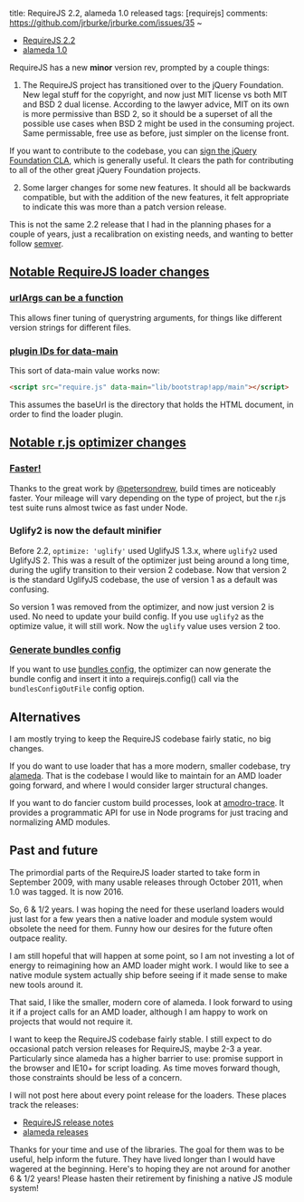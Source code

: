 title: RequireJS 2.2, alameda 1.0 released
tags: [requirejs]
comments: https://github.com/jrburke/jrburke.com/issues/35
~

* [RequireJS 2.2](http://www.requirejs.org/docs/download.html)
* [alameda 1.0](https://github.com/requirejs/alameda/releases)

RequireJS has a new **minor** version rev, prompted by a couple things:

1) The RequireJS project has transitioned over to the jQuery Foundation. New legal stuff for the copyright, and now just MIT license vs both MIT and BSD 2 dual license. According to the lawyer advice, MIT on its own is more permissive than BSD 2, so it should be a superset of all the possible use cases when BSD 2 might be used in the consuming project. Same permissable, free use as before, just simpler on the license front.

If you want to contribute to the codebase, you can [sign the jQuery Foundation CLA](http://requirejs.org/docs/contributing.html), which is generally useful. It clears the path for contributing to all of the other great jQuery Foundation projects.

2) Some larger changes for some new features. It should all be backwards compatible, but with the addition of the new features, it felt appropriate to indicate this was more than a patch version release.

This is not the same 2.2 release that I had in the planning phases for a couple of years, just a recalibration on existing needs, and wanting to better follow <a href="http://semver.org/">semver</a>.

## [Notable RequireJS loader changes](https://github.com/requirejs/requirejs/issues?q=milestone%3A2.2.0+is%3Aclosed)

### [urlArgs can be a function](http://requirejs.org/docs/api.html#config-urlArgs)

This allows finer tuning of querystring arguments, for things like different version strings for different files.

### [plugin IDs for data-main](https://github.com/requirejs/requirejs/issues/1472)

This sort of data-main value works now:

```html
<script src="require.js" data-main="lib/bootstrap!app/main"></script>
```

This assumes the baseUrl is the directory that holds the HTML document, in order to find the loader plugin.

## [Notable r.js optimizer changes](https://github.com/requirejs/r.js/milestones/2.2.0)

### [Faster!](https://github.com/requirejs/r.js/pull/900)

Thanks to the great work by [@petersondrew](https://github.com/petersondrew), build times are noticeably faster. Your mileage will vary depending on the type of project, but the r.js test suite runs almost twice as fast under Node.

### Uglify2 is now the default minifier

Before 2.2, `optimize: 'uglify'` used UglifyJS 1.3.x, where `uglify2` used UglifyJS 2. This was a result of the optimizer just being around a long time, during the uglify transition to their version 2 codebase. Now that version 2 is the standard UglifyJS codebase, the use of version 1 as a default was confusing.

So version 1 was removed from the optimizer, and now just version 2 is used. No need to update your build config. If you use `uglify2` as the optimize value, it will still work. Now the `uglify` value uses version 2 too.

### [Generate bundles config](http://requirejs.org/docs/api.html#config-bundles)

If you want to use [bundles config](http://requirejs.org/docs/api.html#config-bundles), the optimizer can now generate the bundle config and insert it into a requirejs.config() call via the `bundlesConfigOutFile` config option.

## Alternatives

I am mostly trying to keep the RequireJS codebase fairly static, no big changes.

If you do want to use loader that has a more modern, smaller codebase, try [alameda](https://github.com/requirejs/alameda). That is the codebase I would like to maintain for an AMD loader going forward, and where I would consider larger structural changes.

If you want to do fancier custom build processes, look at [amodro-trace](https://github.com/amodrojs/amodro-trace). It provides a programmatic API for use in Node programs for just tracing and normalizing AMD modules.

## Past and future

The primordial parts of the RequireJS loader started to take form in September 2009, with many usable releases through October 2011, when 1.0 was tagged. It is now 2016.

So, 6 & 1/2 years. I was hoping the need for these userland loaders would just last for a few years then a native loader and module system would obsolete the need for them. Funny how our desires for the future often outpace reality.

I am still hopeful that will happen at some point, so I am not investing a lot of energy to reimagining how an AMD loader might work. I would like to see a native module system actually ship before seeing if it made sense to make new tools around it.

That said, I like the smaller, modern core of alameda. I look forward to using it if a project calls for an AMD loader, although I am happy to work on projects that would not require it.

I want to keep the RequireJS codebase fairly stable. I still expect to do occasional patch version releases for RequireJS, maybe 2-3 a year. Particularly since alameda has a higher barrier to use: promise support in the browser and IE10+ for script loading. As time moves forward though, those constraints should be less of a concern.

I will not post here about every point release for the loaders. These places track the releases:

* [RequireJS release notes](http://requirejs.org/docs/download.html#releasenotes)
* [alameda releases](https://github.com/requirejs/alameda/releases)

Thanks for your time and use of the libraries. The goal for them was to be useful, help inform the future. They have lived longer than I would have wagered at the beginning. Here's to hoping they are not around for another 6 & 1/2 years! Please hasten their retirement by finishing a native JS module system!
